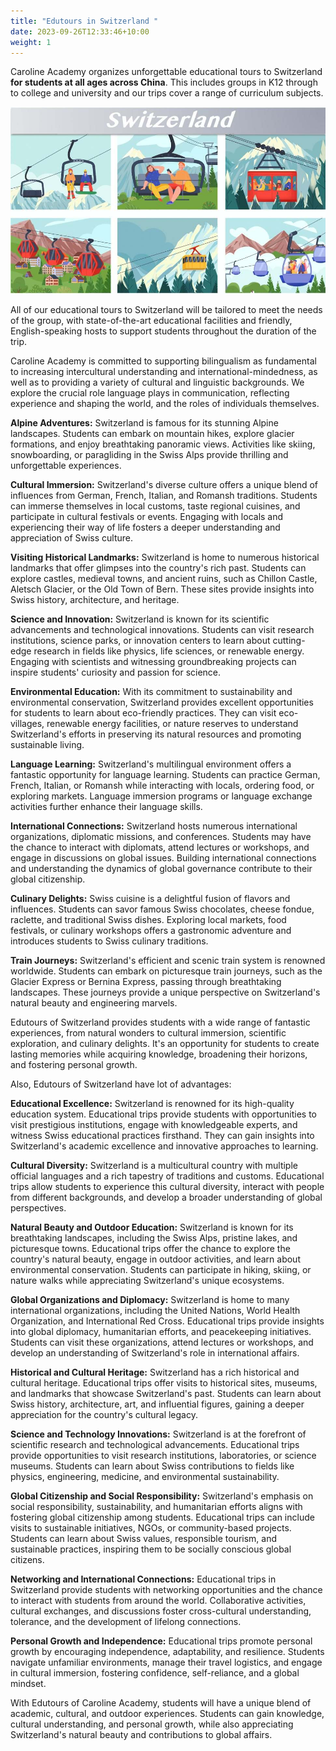 ```yaml
---
title: "Edutours in Switzerland "
date: 2023-09-26T12:33:46+10:00
weight: 1
---
```


Caroline Academy organizes unforgettable educational tours to Switzerland **for students at all ages across China**. This includes groups in K12 through to college and university and our trips cover a range of curriculum subjects.

![clip_image001](/images/clip_image001.png)

All of our educational tours to Switzerland will be tailored to meet the needs of the group, with state-of-the-art educational facilities and friendly, English-speaking hosts to support students throughout the duration of the trip. 

Caroline Academy is committed to supporting bilingualism as fundamental to increasing intercultural understanding and international-mindedness, as well as to providing a variety of cultural and linguistic backgrounds. We explore the crucial role language plays in communication, reflecting experience and shaping the world, and the roles of individuals themselves.


**Alpine Adventures:** Switzerland is famous for its stunning Alpine landscapes. Students can embark on mountain hikes, explore glacier formations, and enjoy breathtaking panoramic views. Activities like skiing, snowboarding, or paragliding in the Swiss Alps provide thrilling and unforgettable experiences.

 

**Cultural Immersion:** Switzerland's diverse culture offers a unique blend of influences from German, French, Italian, and Romansh traditions. Students can immerse themselves in local customs, taste regional cuisines, and participate in cultural festivals or events. Engaging with locals and experiencing their way of life fosters a deeper understanding and appreciation of Swiss culture.

 

**Visiting Historical Landmarks:** Switzerland is home to numerous historical landmarks that offer glimpses into the country's rich past. Students can explore castles, medieval towns, and ancient ruins, such as Chillon Castle, Aletsch Glacier, or the Old Town of Bern. These sites provide insights into Swiss history, architecture, and heritage.

 

**Science and Innovation:** Switzerland is known for its scientific advancements and technological innovations. Students can visit research institutions, science parks, or innovation centers to learn about cutting-edge research in fields like physics, life sciences, or renewable energy. Engaging with scientists and witnessing groundbreaking projects can inspire students' curiosity and passion for science.

 

**Environmental Education:** With its commitment to sustainability and environmental conservation, Switzerland provides excellent opportunities for students to learn about eco-friendly practices. They can visit eco-villages, renewable energy facilities, or nature reserves to understand Switzerland's efforts in preserving its natural resources and promoting sustainable living.

 

**Language Learning:** Switzerland's multilingual environment offers a fantastic opportunity for language learning. Students can practice German, French, Italian, or Romansh while interacting with locals, ordering food, or exploring markets. Language immersion programs or language exchange activities further enhance their language skills.

**International Connections:** Switzerland hosts numerous international organizations, diplomatic missions, and conferences. Students may have the chance to interact with diplomats, attend lectures or workshops, and engage in discussions on global issues. Building international connections and understanding the dynamics of global governance contribute to their global citizenship.

 

**Culinary Delights:** Swiss cuisine is a delightful fusion of flavors and influences. Students can savor famous Swiss chocolates, cheese fondue, raclette, and traditional Swiss dishes. Exploring local markets, food festivals, or culinary workshops offers a gastronomic adventure and introduces students to Swiss culinary traditions.

 

**Train Journeys:** Switzerland's efficient and scenic train system is renowned worldwide. Students can embark on picturesque train journeys, such as the Glacier Express or Bernina Express, passing through breathtaking landscapes. These journeys provide a unique perspective on Switzerland's natural beauty and engineering marvels.

 

Edutours of Switzerland provides students with a wide range of fantastic experiences, from natural wonders to cultural immersion, scientific exploration, and culinary delights. It's an opportunity for students to create lasting memories while acquiring knowledge, broadening their horizons, and fostering personal growth. 

 

Also, Edutours of Switzerland have lot of advantages:

 

**Educational Excellence:** Switzerland is renowned for its high-quality education system. Educational trips provide students with opportunities to visit prestigious institutions, engage with knowledgeable experts, and witness Swiss educational practices firsthand. They can gain insights into Switzerland's academic excellence and innovative approaches to learning.

 

**Cultural Diversity:** Switzerland is a multicultural country with multiple official languages and a rich tapestry of traditions and customs. Educational trips allow students to experience this cultural diversity, interact with people from different backgrounds, and develop a broader understanding of global perspectives.

 

**Natural Beauty and Outdoor Education:** Switzerland is known for its breathtaking landscapes, including the Swiss Alps, pristine lakes, and picturesque towns. Educational trips offer the chance to explore the country's natural beauty, engage in outdoor activities, and learn about environmental conservation. Students can participate in hiking, skiing, or nature walks while appreciating Switzerland's unique ecosystems.

 

**Global Organizations and Diplomacy:** Switzerland is home to many international organizations, including the United Nations, World Health Organization, and International Red Cross. Educational trips provide insights into global diplomacy, humanitarian efforts, and peacekeeping initiatives. Students can visit these organizations, attend lectures or workshops, and develop an understanding of Switzerland's role in international affairs.

 

**Historical and Cultural Heritage:** Switzerland has a rich historical and cultural heritage. Educational trips offer visits to historical sites, museums, and landmarks that showcase Switzerland's past. Students can learn about Swiss history, architecture, art, and influential figures, gaining a deeper appreciation for the country's cultural legacy.

 

**Science and Technology Innovations:** Switzerland is at the forefront of scientific research and technological advancements. Educational trips provide opportunities to visit research institutions, laboratories, or science museums. Students can learn about Swiss contributions to fields like physics, engineering, medicine, and environmental sustainability.

 

**Global Citizenship and Social Responsibility:** Switzerland's emphasis on social responsibility, sustainability, and humanitarian efforts aligns with fostering global citizenship among students. Educational trips can include visits to sustainable initiatives, NGOs, or community-based projects. Students can learn about Swiss values, responsible tourism, and sustainable practices, inspiring them to be socially conscious global citizens.

 

**Networking and International Connections:** Educational trips in Switzerland provide students with networking opportunities and the chance to interact with students from around the world. Collaborative activities, cultural exchanges, and discussions foster cross-cultural understanding, tolerance, and the development of lifelong connections.

 

**Personal Growth and Independence:** Educational trips promote personal growth by encouraging independence, adaptability, and resilience. Students navigate unfamiliar environments, manage their travel logistics, and engage in cultural immersion, fostering confidence, self-reliance, and a global mindset.

 

With Edutours of Caroline Academy, students will have a unique blend of academic, cultural, and outdoor experiences. Students can gain knowledge, cultural understanding, and personal growth, while also appreciating Switzerland's natural beauty and contributions to global affairs.